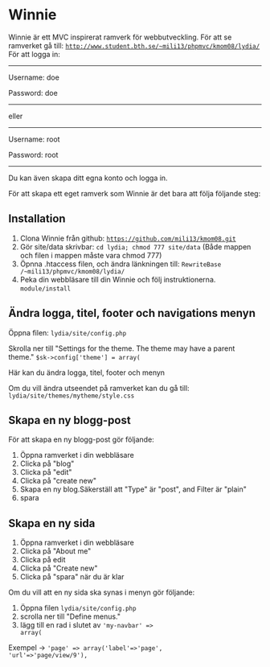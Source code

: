 Winnie
====================================
Winnie är ett MVC inspirerat ramverk för webbutveckling. 
För att se ramverket gå till: <code>http://www.student.bth.se/~mili13/phpmvc/kmom08/lydia/</code>
För att logga in:

______________________
Username: doe

Password: doe
____________

eller
__________
Username: root

Password: root
______________________
Du kan även skapa ditt egna konto och logga in.

För att skapa ett eget ramverk som Winnie är det bara att följa följande steg:

Installation
-------------

1. Clona Winnie från github: <code>https://github.com/mili13/kmom08.git</code>
2. Gör site/data skrivbar: <code>cd lydia; chmod 777 site/data</code>
(Både mappen och filen i mappen måste vara chmod 777)
3. Öpnna .htaccess filen, och ändra länkningen till:
 <code>RewriteBase /~mili13/phpmvc/kmom08/lydia/</code>
4. Peka din webbläsare till din Winnie och följ instruktionerna.
<code>module/install</code>

Ändra logga, titel, footer och navigations menyn
--------------------
Öppna filen: 
<code>lydia/site/config.php</code>

Skrolla ner till "Settings for the theme. The theme may have a parent theme."
<code>$sk->config['theme'] = array(</code>

Här kan du ändra logga, titel, footer och menyn

Om du vill ändra utseendet på ramverket kan du gå till:
<code>lydia/site/themes/mytheme/style.css</code>


Skapa en ny blogg-post
--------------------

För att skapa en ny blogg-post gör följande:


1. Öppna ramverket i din webbläsare
2. Clicka på "blog"
3. Clicka på "edit" 
4. Clicka på "create new"
5. Skapa en ny blog.Säkerställ att "Type" är "post", and Filter är "plain"
6. spara


Skapa en ny sida
--------------------

1. Öppna ramverket i din webbläsare
2. Clicka på "About me"
3. Clicka på edit
4. Clicka på "Create new"
5. Clicka på "spara" när du är klar

Om du vill att en ny sida ska synas i menyn gör följande:

1. Öppna filen <code>lydia/site/config.php</code>
2. scrolla ner till "Define menus."
3. lägg till en rad i slutet av <code>'my-navbar' => array(</code>

Exempel -> <code>'page' => array('label'=>'page', 'url'=>'page/view/9'),</code>


